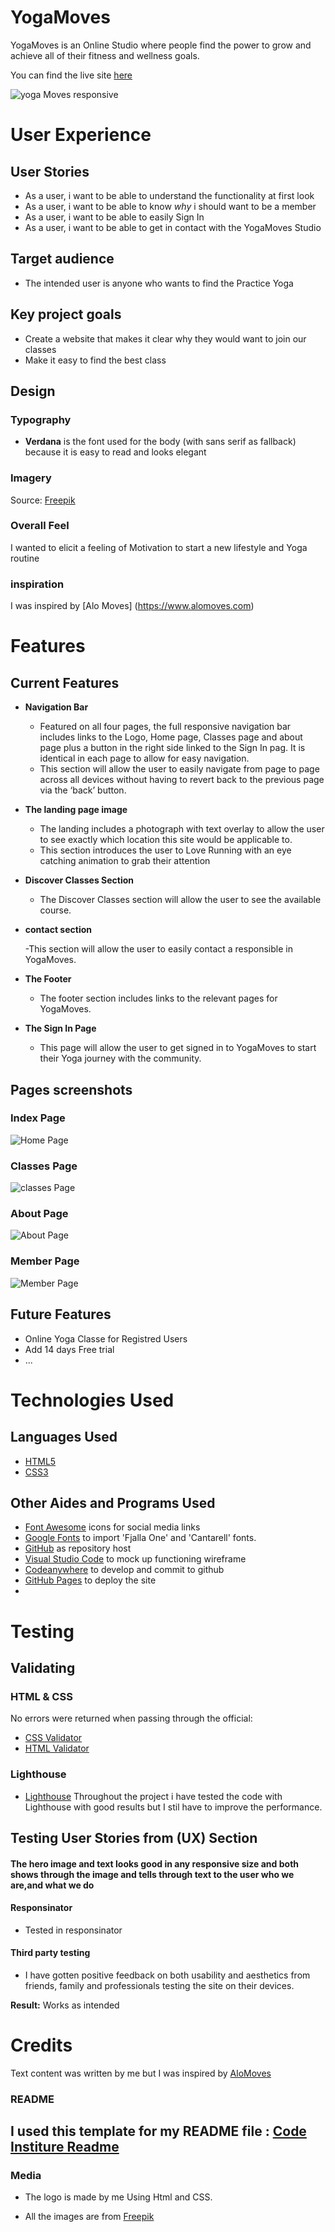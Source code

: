 # YogaMoves 

YogaMoves is an Online Studio where people find the power to grow and achieve all of their fitness and wellness goals.

You can find the live site [here](https://soukasamadi.github.io/yogamoves/index.html)

![yoga Moves responsive](https://github.com/soukasamadi/yogamoves/assets/131408125/473427d6-426e-4752-9344-9165b7fb2c10)

# User Experience

## User Stories

- As a user, i want to be able to understand the functionality at first look
- As a user, i want to be able to know *why* i should want to be a member
- As a user, i want to be able to easily Sign In
- As a user, i want to be able to get in contact with the YogaMoves Studio

## Target audience

- The intended user is anyone who wants to find the Practice Yoga

## Key project goals

- Create a website that makes it clear why they would want to join our classes
- Make it easy to find the best class

## Design

### Typography

- **Verdana** is the font used for the body (with sans serif as fallback) because it is easy to read and looks elegant

### Imagery

Source: [Freepik](https://www.freepik.com/)

### Overall Feel

I wanted to elicit a feeling of Motivation to start a new lifestyle and Yoga routine

### inspiration

I was inspired by [Alo Moves] (https://www.alomoves.com)

# Features

## Current Features

- **Navigation Bar**

  - Featured on all four pages, the full responsive navigation bar includes links to the Logo, Home page, Classes page and about page plus a button in the right side linked to the Sign In pag. It is identical in each page to allow for easy navigation.
  - This section will allow the user to easily navigate from page to page across all devices without having to revert back to the previous page via the ‘back’ button.


- **The landing page image**

  - The landing includes a photograph with text overlay to allow the user to see exactly which location this site would be applicable to.
  - This section introduces the user to Love Running with an eye catching animation to grab their attention



- **Discover Classes Section**

  - The Discover Classes section will allow the user to see the available course.
  


- **contact section**

   -This section will allow the user to easily contact a responsible in YogaMoves.

- **The Footer**

  - The footer section includes links to the relevant pages  for YogaMoves.
  




- **The Sign In Page**

  - This page will allow the user to get signed in to YogaMoves to start their Yoga journey with the community.




## Pages screenshots

### Index Page

![Home Page](https://github.com/soukasamadi/yogamoves/assets/131408125/01a7872c-640a-496c-a7af-5f3a95f73898)


### Classes Page

![classes Page](https://github.com/soukasamadi/yogamoves/assets/131408125/99d3c346-b6fa-4fe3-8e70-53d14e2d284e)


### About Page

![About Page](https://github.com/soukasamadi/yogamoves/assets/131408125/64639d8b-02bb-46d3-8865-ee4e3dbeca05)


### Member Page

![Member Page](https://github.com/soukasamadi/yogamoves/assets/131408125/d7cb6710-adaf-4d20-8522-0d354b48f783)

## Future Features

- Online Yoga Classe for Registred Users
- Add 14 days Free trial
- ...

# Technologies Used

## Languages Used

- [HTML5](https://en.wikipedia.org/wiki/HTML5)
- [CSS3](https://en.wikipedia.org/wiki/CSS)

## Other Aides and Programs Used

- [Font Awesome](https://fontawesome.com/) icons for social media links
- [Google Fonts](https://fonts.google.com/) to import 'Fjalla One' and 'Cantarell' fonts.
- [GitHub](https://github.com/) as repository host
- [Visual Studio Code](https://code.visualstudio.com/) to mock up functioning wireframe
- [Codeanywhere](https://app.codeanywhere.com/) to develop and commit to github
- [GitHub Pages](https://pages.github.com/) to deploy the site
-

# Testing

## Validating

### HTML & CSS

  No errors were returned when passing through the official:
- [CSS Validator](https://jigsaw.w3.org/css-validator/)
- [HTML Validator](https://validator.w3.org/)
  
### Lighthouse

- [Lighthouse](https://developers.google.com/web/tools/lighthouse)
   Throughout the project i have tested the code with Lighthouse with good results but I stil have to improve the performance.

## Testing User Stories from (UX) Section

#### The hero image and text looks good in any responsive size and both shows through the image and tells through text to the user who we are,and what we do
  
#### Responsinator

- Tested in responsinator

#### Third party testing

- I have gotten positive feedback on both usability and aesthetics from friends, family and professionals testing the site on their devices.



**Result:** Works as intended

# Credits
Text content was written by me but I was inspired by [AloMoves](https://www.alomoves.com)


### README

I used this template for my README file : [Code Institure Readme](https://github.com/Code-Institute-Solutions/readme-template/blob/master/README.md?plain=1)
- 

### Media

- The logo is made by me Using Html and CSS.

- All the images are from [Freepik](https://www.freepik.com)